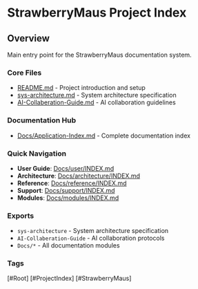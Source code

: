 # StrawberryMaus Project Index

## Overview

Main entry point for the StrawberryMaus documentation system.

### Core Files

- [README.md](./README.md) - Project introduction and setup
- [sys-architecture.md](./sys-architecture.md) - System architecture specification
- [AI-Collaberation-Guide.md](./AI-Collaberation-Guide.md) - AI collaboration guidelines

### Documentation Hub

- [Docs/Application-Index.md](./Docs/Application-Index.md) - Complete documentation index

### Quick Navigation

- **User Guide**: [Docs/user/INDEX.md](./Docs/user/INDEX.md)
- **Architecture**: [Docs/architecture/INDEX.md](./Docs/architecture/INDEX.md)
- **Reference**: [Docs/reference/INDEX.md](./Docs/reference/INDEX.md)
- **Support**: [Docs/support/INDEX.md](./Docs/support/INDEX.md)
- **Modules**: [Docs/modules/INDEX.md](./Docs/modules/INDEX.md)

### Exports

- `sys-architecture` - System architecture specification
- `AI-Collaberation-Guide` - AI collaboration protocols
- `Docs/*` - All documentation modules

### Tags

[#Root] [#ProjectIndex] [#StrawberryMaus]
